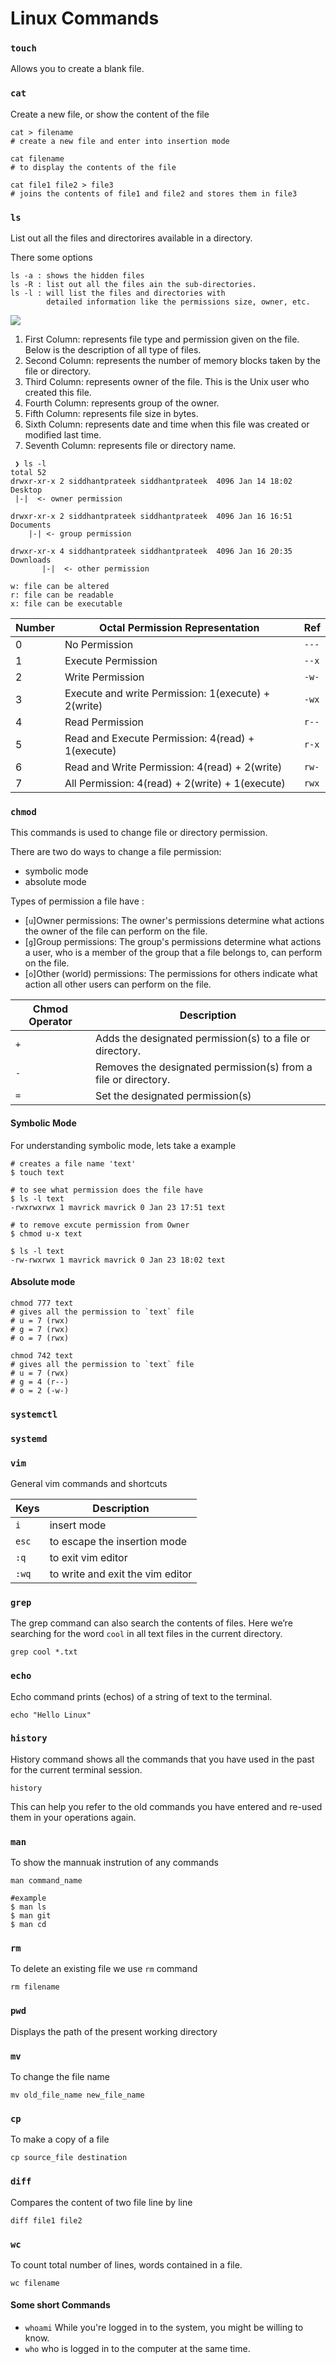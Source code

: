 # Linux Commands

### `touch`

Allows you to create a blank file.

### `cat`

Create a new file, or show the content of the file

```shell
cat > filename
# create a new file and enter into insertion mode

cat filename
# to display the contents of the file

cat file1 file2 > file3
# joins the contents of file1 and file2 and stores them in file3

```

### `ls`

List out all the files and directorires available in a directory.

There some options
```shell
ls -a : shows the hidden files
ls -R : list out all the files ain the sub-directories.
ls -l : will list the files and directories with 
        detailed information like the permissions size, owner, etc. 
```

![](https://i.imgur.com/SddjpCr.png)


1.  First Column: represents file type and permission given on the file. Below is the description of all type of files.
2. Second Column: represents the number of memory blocks taken by the file or directory.
3. Third Column: represents owner of the file. This is the Unix user who created this file.
4. Fourth Column: represents group of the owner.
5. Fifth Column: represents file size in bytes.
6. Sixth Column: represents date and time when this file was created or modified last time.
7. Seventh Column: represents file or directory name.

```shell
 ❯ ls -l
total 52
drwxr-xr-x 2 siddhantprateek siddhantprateek  4096 Jan 14 18:02 Desktop
 |-|  <- owner permission

drwxr-xr-x 2 siddhantprateek siddhantprateek  4096 Jan 16 16:51 Documents
    |-| <- group permission

drwxr-xr-x 4 siddhantprateek siddhantprateek  4096 Jan 16 20:35 Downloads
       |-|  <- other permission

w: file can be altered
r: file can be readable
x: file can be executable
```

| Number | Octal Permission Representation | Ref |
| -------- | -------- | -------- |
| 0     | No Permission     | `---`     |
| 1     | Execute Permission     | `--x`     |
| 2     | Write Permission     | `-w-`     |
| 3     | Execute and write Permission: 1(execute) + 2(write)     | `-wx`     |
| 4     | Read Permission     | `r--`     |
| 5     | Read and Execute Permission: 4(read) + 1(execute)     | `r-x`     |
| 6     | Read and Write Permission: 4(read) + 2(write)     | `rw-`     |
| 7     | All Permission: 4(read) + 2(write) + 1(execute)     | `rwx`     |
### `chmod`

This commands is used to change file or directory permission.

There are two do ways to change a file permission:
- symbolic mode
- absolute mode

Types of permission a file have :
- [`u`]Owner permissions: The owner's permissions determine what actions the owner of the file can perform on the file.
- [`g`]Group permissions: The group's permissions determine what actions a user, who is a member of the group that a file belongs to, can perform on the file.
- [`o`]Other (world) permissions: The permissions for others indicate what action all other users can perform on the file.

| Chmod Operator | Description | 
| -------- | -------- |
|  `+` | Adds the designated permission(s) to a file or directory. |
|  `-` |  Removes the designated permission(s) from a file or directory. |
|  `=` | Set the designated permission(s) |
#### Symbolic Mode

For understanding symbolic mode, lets take a example
```shell
# creates a file name 'text'
$ touch text

# to see what permission does the file have
$ ls -l text 
-rwxrwxrwx 1 mavrick mavrick 0 Jan 23 17:51 text

# to remove excute permission from Owner 
$ chmod u-x text

$ ls -l text
-rw-rwxrwx 1 mavrick mavrick 0 Jan 23 18:02 text

```

#### Absolute mode

```shell
chmod 777 text
# gives all the permission to `text` file
# u = 7 (rwx)
# g = 7 (rwx)
# o = 7 (rwx)

chmod 742 text
# gives all the permission to `text` file
# u = 7 (rwx)
# g = 4 (r--)
# o = 2 (-w-)
```


### `systemctl`

### `systemd`


### `vim`

General vim commands and shortcuts

| Keys | Description | 
| -------- | -------- |
| `i` | insert mode | 
| `esc` | to escape the insertion mode |
| `:q` | to exit vim editor |
| `:wq` | to write and exit the vim editor  | 


### `grep`

The grep command can also search the contents of files. Here we’re searching for the word `cool` in all text files in the current directory.
```shell
grep cool *.txt
```

### `echo`

Echo command prints (echos) of a string of text to the terminal.

```shell
echo "Hello Linux" 
```

### `history`
History command shows all the commands that you have used in the past for the current terminal session.

```shell
history
```

This can help you refer to the old commands you have entered and re-used them in your operations again.

### `man`

To show the mannuak instrution of any commands

```shell
man command_name

#example
$ man ls
$ man git
$ man cd

```

### `rm`

To delete an existing file we use `rm` command

```shell
rm filename
```

### `pwd`

Displays the path of the present working directory

### `mv`
 
 To change the file name

```shell
mv old_file_name new_file_name
```

### `cp`

To make a copy of a file

```shell
cp source_file destination
```

### `diff`

Compares the content of two file line by line

```shell
diff file1 file2
```
### `wc`

To count total number of lines, words contained in a file.

```shell
wc filename
```

#### Some short Commands

- `whoami` While you're logged in to the system, you might be willing to know.
- `who` who is logged in to the computer at the same time.